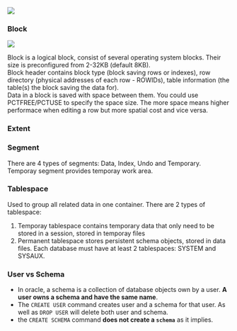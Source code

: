 ![](https://lh3.googleusercontent.com/pw/ACtC-3coJ2JIvdUH4Kvbr40ETqtw5iirLAiWqxmo9T0VGlWECxdFRtF6KCrDDf5N-UNbRqWNBi81yJrfty11xdW4SMHyiidIKzyQo0YcCvHl5V4zb5ccDIGfLsAK2tn318XsR3DvDXXlNYIWzbsDgo5_IZgx=w940-h736-no)

### Block
![](https://lh3.googleusercontent.com/pw/ACtC-3frjdOwu3ZIMKasRH1iV_GkrJkygYAM70IBE6hFXMDohIPYU0v162J541NAIlzTE-Jlfzk67p7gktRcq3zHgKXzw7VRuEzuh45aJUHXbYH1HOHdpZVdwIevIwaTLHd2JZUD4m7Yi9ixWjL9eNTRsNxO=w141-h243-no)

Block is a logical block, consist of several operating system blocks. Their size is preconfigured from 2-32KB (default 8KB).  
Block header contains block type (block saving rows or indexes), row directory (physical addresses of each row - ROWIDs), table information (the table(s) the block saving the data for).  
Data in a block is saved with space between them. You could use PCTFREE/PCTUSE to specify the space size. The more space means higher performace when editing a row but more spatial cost and vice versa.

### Extent

### Segment
There are 4 types of segments: Data, Index, Undo and Temporary. Temporay segment provides temporay work area.

### Tablespace
Used to group all related data in one container. There are 2 types of tablespace:
1. Temporay tablespace contains temporary data that only need to be stored in a session, stored in temporay files
2. Permanent tablespace stores persistent schema objects, stored in data files.
   Each database must have at least 2 tablespaces: SYSTEM and SYSAUX.

### User vs Schema
* In oracle, a schema is a collection of database objects own by a user. __A user owns a schema and have the same name__.
* The `CREATE USER` command creates user and a schema for that user. As well as `DROP USER` will delete both user and schema.
* the `CREATE SCHEMA` command __does not create a `schema`__ as it implies.